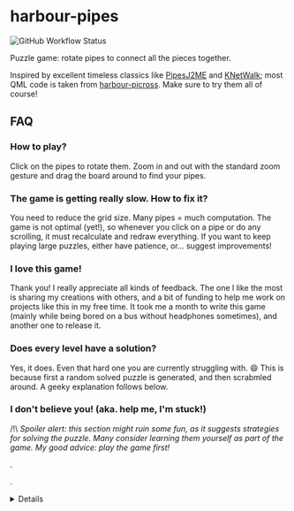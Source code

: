 # harbour-pipes

![GitHub Workflow Status](https://img.shields.io/github/actions/workflow/status/Arusekk/harbour-pipes/build.yml?branch=master&logo=GitHub)

Puzzle game: rotate pipes to connect all the pieces together.

Inspired by excellent timeless classics like [PipesJ2ME] and [KNetWalk];
most QML code is taken from [harbour-picross].  Make sure to try them all of course!

[PipesJ2ME]: https://www.michaelkerley.net/wp/pipes-j2me/
[KNetWalk]: https://apps.kde.org/pl/knetwalk/
[harbour-picross]: https://github.com/direc85/harbour-picross

## FAQ

### How to play?

Click on the pipes to rotate them.
Zoom in and out with the standard zoom gesture and drag the board around to find your pipes.

### The game is getting really slow.  How to fix it?

You need to reduce the grid size.  Many pipes = much computation.
The game is not optimal (yet!), so whenever you click on a pipe
or do any scrolling, it must recalculate and redraw everything.
If you want to keep playing large puzzles, either have patience, or... suggest improvements!

### I love this game!

Thank you!  I really appreciate all kinds of feedback.
The one I like the most is sharing my creations with others,
and a bit of funding to help me work on projects like this in my free time.
It took me a month to write this game (mainly while being bored on a bus without headphones sometimes), and another one to release it.

### Does every level have a solution?

Yes, it does.  Even that hard one you are currently struggling with. 😄
This is because first a random solved puzzle is generated, and then scrabmled around.  A geeky explanation follows below.

### I don't believe you! (aka. help me, I'm stuck!)

/!\ _Spoiler alert: this section might ruin some fun, as it suggests strategies for solving the puzzle.  Many consider learning them yourself as part of the game.  My good advice: play the game first!_

.

.

<details>

The pipes form a [tree] on a grid.  No connection needs to be left hanging (think: the pipes cannot be leaky), all the pipes must be connected together (think: the fluid must be able to get everywhere), there is only one way for the fluid to reach every terminal pipe (think: every pipe is one-way, no cycles/circles).

One good way to solve the puzzle is starting with connections that are sure (pipes next to pluses and pipes next to board edges).  Then you can match pipe ends to pipe ends, and air gaps to air gaps (of pipes that you are sure are correct).

[tree]: https://en.wikipedia.org/wiki/Tree_(graph_theory)


</details>
